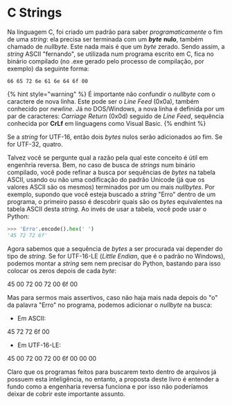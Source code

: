 # C Strings

Na linguagem C, foi criado um padrão para saber _programaticamente_ o fim de uma _string_: ela precisa ser terminada com um _**byte**_ **nulo**, também chamado de _nullbyte_. Este nada mais é que um _byte_ zerado. Sendo assim, a _string_ ASCII "fernando", se utilizada num programa escrito em C, fica no binário compilado (no .exe gerado pelo processo de compilação, por exemplo) da seguinte forma:

```
66 65 72 6e 61 6e 64 6f 00
```

{% hint style="warning" %}
É importante não confundir o _nullbyte_ com o caractere de nova linha. Este pode ser o _Line Feed_ (0x0a), também conhecido por _newline_. Já no DOS/Windows, a nova linha é definida por um par de caracteres: _Carriage Return_ (0x0d) seguido de _Line Feed_, sequência conhecida por **CrLf** em linguagens como Visual Basic.
{% endhint %}

Se a _string_ for UTF-16, então dois _bytes_ nulos serão adicionados ao fim. Se for UTF-32, quatro.

Talvez você se pergunte qual a razão pela qual este conceito é útil em engenhria reversa. Bem, no caso de busca de _strings_ num binário compilado, você pode refinar a busca por sequências de _bytes_ na tabela ASCII, usando ou não uma codificação do padrão Unicode (já que os valores ASCII são os mesmos) terminados por um ou mais _nullbytes_. Por exemplo, supondo que você esteja buscado a _string_ "Erro" dentro de um programa, o primeiro passo é descobrir quais são os _bytes_ equivalentes na tabela ASCII desta _string_. Ao invés de usar a tabela, você pode usar o Python:

```python
>>> 'Erro'.encode().hex(' ')
'45 72 72 6f'
```

Agora sabemos que a sequência de _bytes_ a ser procurada vai depender do tipo de _string._ Se for UTF-16-LE (_Little Endian_, que é o padrão no Windows), podemos montar a _string_ sem nem precisar do Python, bastando para isso colocar os zeros depois de cada _byte_:

45 00 72 00 72 00 6f 00

Mas para sermos mais assertivos, caso não haja mais nada depois do "o" da palavra "Erro" no programa, podemos adicionar o _nullbyte_ na busca:

* Em ASCII:

45 72 72 6f 00

* Em UTF-16-LE:

45 00 72 00 72 00 6f 00 00 00

Claro que os programas feitos para buscarem texto dentro de arquivos já possuem esta inteligência, no entanto, a proposta deste livro é entender a fundo como a engenharia reversa funciona e por isso não poderíamos deixar de cobrir este importante assunto.
